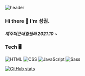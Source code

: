 ![header](https://capsule-render.vercel.app/api?type=waving&color=0:83a4d4,100:a82da8&height=150&section=header&text=Hong-sk&fontSize=90&fontColor=#ff0000)


### Hi there 👋  I'm 성권.
##### 제주더큰내일센터 2021.10 ~

### Tech 🖥️
![HTML](https://img.shields.io/badge/html-%23E34F26.svg?style=for-the-btn&logo=html5&logoColor=white)&nbsp;![CSS](https://img.shields.io/badge/css-%231572B6.svg?style=for-the-btn&logo=css3&logoColor=white)&nbsp;![JavaScript](https://img.shields.io/badge/javascript-%23F7DF1E.svg?style=for-the-btn&logo=javascript&logoColor=black)&nbsp;![Sass](https://img.shields.io/badge/sass-CC6699.svg?style=for-the-btn&logo=sass&logoColor=white)

[![GitHub stats](https://github-readme-stats.vercel.app/api?username=Hong-sk)](https://github.com/Hong-sk/github-readme-stats)

<!-- ![react](https://img.shields.io/badge/#61DAFB?style=flat-square&logo=simpleiconsreact&logoColor=white)&nbsp;!-->




<!--
**Hong-sk/Hong-sk** is a ✨ _special_ ✨ repository because its `README.md` (this file) appears on your GitHub profile.

Here are some ideas to get you started:

- 🔭 I’m currently working on ...
- 🌱 I’m currently learning ...
- 👯 I’m looking to collaborate on ...
- 🤔 I’m looking for help with ...
- 💬 Ask me about ...
- 📫 How to reach me: ...
- 😄 Pronouns: ...
- ⚡ Fun fact: ...
-->
